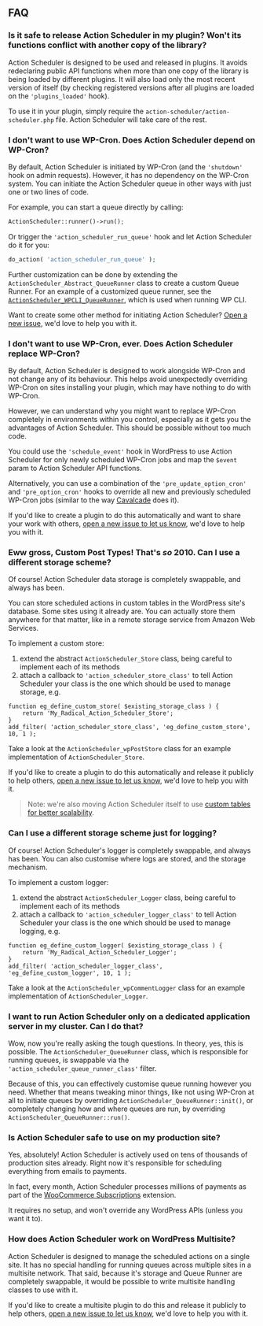 ## FAQ

### Is it safe to release Action Scheduler in my plugin? Won't its functions conflict with another copy of the library?

Action Scheduler is designed to be used and released in plugins. It avoids redeclaring public API functions when more than one copy of the library is being loaded by different plugins. It will also load only the most recent version of itself (by checking registered versions after all plugins are loaded on the `'plugins_loaded'` hook).

To use it in your plugin, simply require the `action-scheduler/action-scheduler.php` file. Action Scheduler will take care of the rest.

### I don't want to use WP-Cron. Does Action Scheduler depend on WP-Cron?

By default, Action Scheduler is initiated by WP-Cron (and the `'shutdown'` hook on admin requests). However, it has no dependency on the WP-Cron system. You can initiate the Action Scheduler queue in other ways with just one or two lines of code.

For example, you can start a queue directly by calling:

```php
ActionScheduler::runner()->run();
```

Or trigger the `'action_scheduler_run_queue'` hook and let Action Scheduler do it for you:

```php
do_action( 'action_scheduler_run_queue' );
```

Further customization can be done by extending the `ActionScheduler_Abstract_QueueRunner` class to create a custom Queue Runner. For an example of a customized queue runner, see the [`ActionScheduler_WPCLI_QueueRunner`](https://github.com/Prospress/action-scheduler/blob/master/classes/ActionScheduler_WPCLI_QueueRunner.php), which is used when running WP CLI.

Want to create some other method for initiating Action Scheduler? [Open a new issue](https://github.com/Prospress/action-scheduler/issues/new), we'd love to help you with it.

### I don't want to use WP-Cron, ever. Does Action Scheduler replace WP-Cron?

By default, Action Scheduler is designed to work alongside WP-Cron and not change any of its behaviour. This helps avoid unexpectedly overriding WP-Cron on sites installing your plugin, which may have nothing to do with WP-Cron.

However, we can understand why you might want to replace WP-Cron completely in environments within you control, especially as it gets you the advantages of Action Scheduler. This should be possible without too much code.

You could use the `'schedule_event'` hook in WordPress to use Action Scheduler for only newly scheduled WP-Cron jobs and map the `$event` param to Action Scheduler API functions.

Alternatively, you can use a combination of the `'pre_update_option_cron'` and  `'pre_option_cron'` hooks to override all new and previously scheduled WP-Cron jobs (similar to the way [Cavalcade](https://github.com/humanmade/Cavalcade) does it).

If you'd like to create a plugin to do this automatically and want to share your work with others, [open a new issue to let us know](https://github.com/Prospress/action-scheduler/issues/new), we'd love to help you with it.

### Eww gross, Custom Post Types! That's _so_ 2010. Can I use a different storage scheme?

Of course! Action Scheduler data storage is completely swappable, and always has been.

You can store scheduled actions in custom tables in the WordPress site's database. Some sites using it already are. You can actually store them anywhere for that matter, like in a remote storage service from Amazon Web Services.

To implement a custom store:

1. extend the abstract `ActionScheduler_Store` class, being careful to implement each of its methods
2. attach a callback to `'action_scheduler_store_class'` to tell Action Scheduler your class is the one which should be used to manage storage, e.g.

```
function eg_define_custom_store( $existing_storage_class ) {
	return 'My_Radical_Action_Scheduler_Store';
}
add_filter( 'action_scheduler_store_class', 'eg_define_custom_store', 10, 1 );
```

Take a look at the `ActionScheduler_wpPostStore` class for an example implementation of `ActionScheduler_Store`.

If you'd like to create a plugin to do this automatically and release it publicly to help others, [open a new issue to let us know](https://github.com/Prospress/action-scheduler/issues/new), we'd love to help you with it.

> Note: we're also moving Action Scheduler itself to use [custom tables for better scalability](https://github.com/Prospress/action-scheduler/issues/77).

### Can I use a different storage scheme just for logging?

Of course! Action Scheduler's logger is completely swappable, and always has been. You can also customise where logs are stored, and the storage mechanism.

To implement a custom logger:

1. extend the abstract `ActionScheduler_Logger` class, being careful to implement each of its methods
2. attach a callback to `'action_scheduler_logger_class'` to tell Action Scheduler your class is the one which should be used to manage logging, e.g.

```
function eg_define_custom_logger( $existing_storage_class ) {
	return 'My_Radical_Action_Scheduler_Logger';
}
add_filter( 'action_scheduler_logger_class', 'eg_define_custom_logger', 10, 1 );
```

Take a look at the `ActionScheduler_wpCommentLogger` class for an example implementation of `ActionScheduler_Logger`.

### I want to run Action Scheduler only on a dedicated application server in my cluster. Can I do that?

Wow, now you're really asking the tough questions. In theory, yes, this is possible. The `ActionScheduler_QueueRunner` class, which is responsible for running queues, is swappable via the `'action_scheduler_queue_runner_class'` filter.

Because of this, you can effectively customise queue running however you need. Whether that means tweaking minor things, like not using WP-Cron at all to initiate queues by overriding `ActionScheduler_QueueRunner::init()`, or completely changing how and where queues are run, by overriding `ActionScheduler_QueueRunner::run()`.

### Is Action Scheduler safe to use on my production site?

Yes, absolutely! Action Scheduler is actively used on tens of thousands of production sites already. Right now it's responsible for scheduling everything from emails to payments.

In fact, every month, Action Scheduler processes millions of payments as part of the [WooCommerce Subscriptions](https://woocommerce.com/products/woocommerce-subscriptions/) extension.

It requires no setup, and won't override any WordPress APIs (unless you want it to).

### How does Action Scheduler work on WordPress Multisite?

Action Scheduler is designed to manage the scheduled actions on a single site. It has no special handling for running queues across multiple sites in a multisite network. That said, because it's storage and Queue Runner are completely swappable, it would be possible to write multisite handling classes to use with it.

If you'd like to create a multisite plugin to do this and release it publicly to help others, [open a new issue to let us know](https://github.com/Prospress/action-scheduler/issues/new), we'd love to help you with it.
